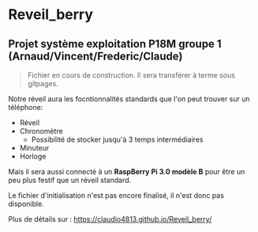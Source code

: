 # Reveil_berry
## Projet système exploitation P18M groupe 1 (Arnaud/Vincent/Frederic/Claude)

>Fichier en cours de construction.
>Il sera transférer à terme sous gitpages.

Notre réveil aura les focntionnalités standards que l'on peut trouver sur un téléphone:
* Réveil 
* Chronomètre
  * Possibilité de stocker jusqu'à 3 temps intermédiaires
* Minuteur
* Horloge

Mais il sera aussi connecté à un **RaspBerry Pi 3.0 modèle B** pour être un peu plus festif que un réveil standard.

Le fichier d'initialisation n'est pas encore finalisé, il n'est donc pas disponible.

Plus de détails sur : https://claudio4813.github.io/Reveil_berry/
